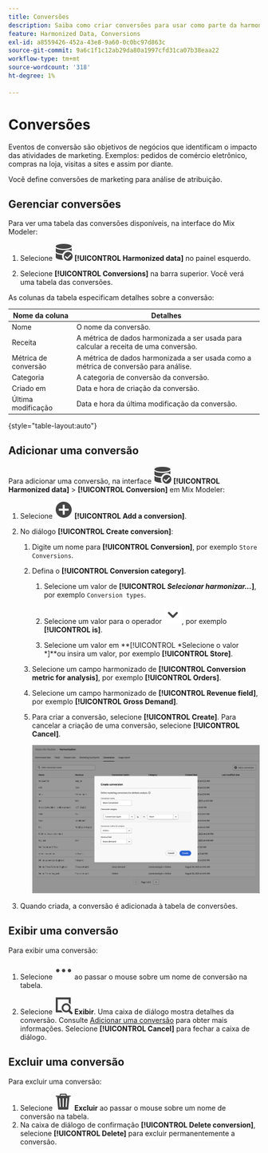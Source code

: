 ```yaml
---
title: Conversões
description: Saiba como criar conversões para usar como parte da harmonização de seus dados no Mix Modeler.
feature: Harmonized Data, Conversions
exl-id: a8559426-452a-43e8-9a60-0c0bc97d863c
source-git-commit: 9a6c1f1c12ab29da80a1997cfd31ca07b38eaa22
workflow-type: tm+mt
source-wordcount: '318'
ht-degree: 1%

---
```


# Conversões

Eventos de conversão são objetivos de negócios que identificam o impacto das atividades de marketing. Exemplos: pedidos de comércio eletrônico, compras na loja, visitas a sites e assim por diante.

Você define conversões de marketing para análise de atribuição.

## Gerenciar conversões

Para ver uma tabela das conversões disponíveis, na interface do Mix Modeler:

1. Selecione ![DataSearch](/help/assets/icons/DataCheck.svg) **[!UICONTROL Harmonized data]** no painel esquerdo.

1. Selecione **[!UICONTROL Conversions]** na barra superior. Você verá uma tabela das conversões.

As colunas da tabela especificam detalhes sobre a conversão:

| Nome da coluna | Detalhes |
| --- | ---|
| Nome | O nome da conversão. |
| Receita | A métrica de dados harmonizada a ser usada para calcular a receita de uma conversão. |
| Métrica de conversão | A métrica de dados harmonizada a ser usada como a métrica de conversão para análise. |
| Categoria | A categoria de conversão da conversão. |
| Criado em | Data e hora de criação da conversão. |
| Última modificação | Data e hora da última modificação da conversão. |

{style="table-layout:auto"}

## Adicionar uma conversão

Para adicionar uma conversão, na interface ![DataSearch](/help/assets/icons/DataCheck.svg) **[!UICONTROL Harmonized data]** > **[!UICONTROL Conversion]** em Mix Modeler:

1. Selecione ![Adicionar](/help/assets/icons/AddCircle.svg) **[!UICONTROL Add a conversion]**.

1. No diálogo **[!UICONTROL Create conversion]**:

   1. Digite um nome para **[!UICONTROL Conversion]**, por exemplo `Store Conversions`.

   1. Defina o **[!UICONTROL Conversion category]**.

      1. Selecione um valor de **[!UICONTROL *Selecionar harmonizar...*]**, por exemplo `Conversion types`.

      1. Selecione um valor para o operador ![Divisa](/help/assets/icons/ChevronDown.svg), por exemplo **[!UICONTROL is]**.

      1. Selecione um valor em **[!UICONTROL *Selecione o valor *]**ou insira um valor, por exemplo **[!UICONTROL Store]**.

   1. Selecione um campo harmonizado de **[!UICONTROL Conversion metric for analysis]**, por exemplo **[!UICONTROL Orders]**.

   1. Selecione um campo harmonizado de **[!UICONTROL Revenue field]**, por exemplo **[!UICONTROL Gross Demand]**.

   1. Para criar a conversão, selecione **[!UICONTROL Create]**. Para cancelar a criação de uma conversão, selecione **[!UICONTROL Cancel]**.

      ![Texto alternativo](/help/assets/create-conversion.png)

1. Quando criada, a conversão é adicionada à tabela de conversões.


## Exibir uma conversão

Para exibir uma conversão:

1. Selecione ![Mais](/help/assets/icons/More.svg) ao passar o mouse sobre um nome de conversão na tabela.

1. Selecione ![Exibir](/help/assets/icons/ViewDetail.svg) **Exibir**. Uma caixa de diálogo mostra detalhes da conversão. Consulte [Adicionar uma conversão](#add-a-conversion) para obter mais informações. Selecione **[!UICONTROL Cancel]** para fechar a caixa de diálogo.


## Excluir uma conversão

Para excluir uma conversão:

1. Selecione ![Excluir](/help/assets/icons/Delete.svg) **Excluir** ao passar o mouse sobre um nome de conversão na tabela.
1. Na caixa de diálogo de confirmação **[!UICONTROL Delete conversion]**, selecione **[!UICONTROL Delete]** para excluir permanentemente a conversão.
